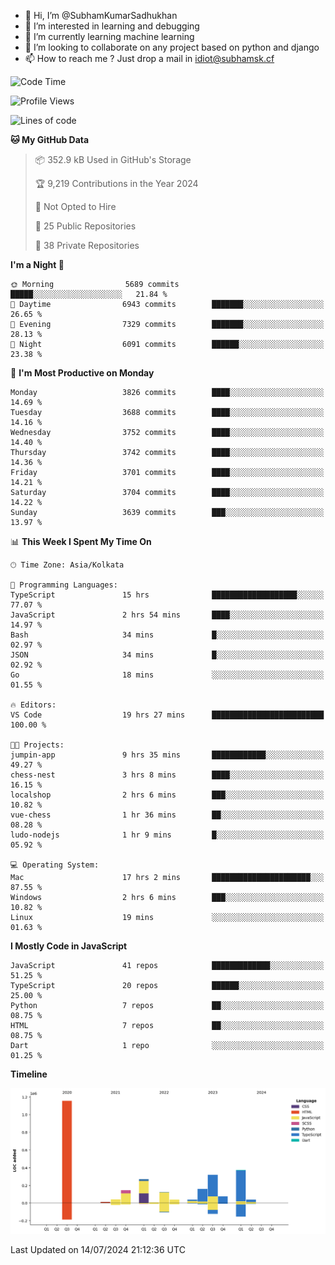 - 👋 Hi, I’m @SubhamKumarSadhukhan
- 👀 I’m interested in learning and debugging
- 🌱 I’m currently learning machine learning
- 💞️ I’m looking to collaborate on any project based on python and django
- 📫 How to reach me ?
      Just drop a mail in idiot@subhamsk.cf

<!---
SubhamKumarSadhukhan/SubhamKumarSadhukhan is a ✨ special ✨ repository because its `README.md` (this file) appears on your GitHub profile.
You can click the Preview link to take a look at your changes.
--->


<!--START_SECTION:waka-->
![Code Time](http://img.shields.io/badge/Code%20Time-2%2C305%20hrs%2050%20mins-blue)

![Profile Views](http://img.shields.io/badge/Profile%20Views-1-blue)

![Lines of code](https://img.shields.io/badge/From%20Hello%20World%20I%27ve%20Written-2.8%20million%20lines%20of%20code-blue)

**🐱 My GitHub Data** 

> 📦 352.9 kB Used in GitHub's Storage 
 > 
> 🏆 9,219 Contributions in the Year 2024
 > 
> 🚫 Not Opted to Hire
 > 
> 📜 25 Public Repositories 
 > 
> 🔑 38 Private Repositories 
 > 
**I'm a Night 🦉** 

```text
🌞 Morning                5689 commits        █████░░░░░░░░░░░░░░░░░░░░   21.84 % 
🌆 Daytime                6943 commits        ███████░░░░░░░░░░░░░░░░░░   26.65 % 
🌃 Evening                7329 commits        ███████░░░░░░░░░░░░░░░░░░   28.13 % 
🌙 Night                  6091 commits        ██████░░░░░░░░░░░░░░░░░░░   23.38 % 
```
📅 **I'm Most Productive on Monday** 

```text
Monday                   3826 commits        ████░░░░░░░░░░░░░░░░░░░░░   14.69 % 
Tuesday                  3688 commits        ████░░░░░░░░░░░░░░░░░░░░░   14.16 % 
Wednesday                3752 commits        ████░░░░░░░░░░░░░░░░░░░░░   14.40 % 
Thursday                 3742 commits        ████░░░░░░░░░░░░░░░░░░░░░   14.36 % 
Friday                   3701 commits        ████░░░░░░░░░░░░░░░░░░░░░   14.21 % 
Saturday                 3704 commits        ████░░░░░░░░░░░░░░░░░░░░░   14.22 % 
Sunday                   3639 commits        ███░░░░░░░░░░░░░░░░░░░░░░   13.97 % 
```


📊 **This Week I Spent My Time On** 

```text
🕑︎ Time Zone: Asia/Kolkata

💬 Programming Languages: 
TypeScript               15 hrs              ███████████████████░░░░░░   77.07 % 
JavaScript               2 hrs 54 mins       ████░░░░░░░░░░░░░░░░░░░░░   14.97 % 
Bash                     34 mins             █░░░░░░░░░░░░░░░░░░░░░░░░   02.97 % 
JSON                     34 mins             █░░░░░░░░░░░░░░░░░░░░░░░░   02.92 % 
Go                       18 mins             ░░░░░░░░░░░░░░░░░░░░░░░░░   01.55 % 

🔥 Editors: 
VS Code                  19 hrs 27 mins      █████████████████████████   100.00 % 

🐱‍💻 Projects: 
jumpin-app               9 hrs 35 mins       ████████████░░░░░░░░░░░░░   49.27 % 
chess-nest               3 hrs 8 mins        ████░░░░░░░░░░░░░░░░░░░░░   16.15 % 
localshop                2 hrs 6 mins        ███░░░░░░░░░░░░░░░░░░░░░░   10.82 % 
vue-chess                1 hr 36 mins        ██░░░░░░░░░░░░░░░░░░░░░░░   08.28 % 
ludo-nodejs              1 hr 9 mins         █░░░░░░░░░░░░░░░░░░░░░░░░   05.92 % 

💻 Operating System: 
Mac                      17 hrs 2 mins       ██████████████████████░░░   87.55 % 
Windows                  2 hrs 6 mins        ███░░░░░░░░░░░░░░░░░░░░░░   10.82 % 
Linux                    19 mins             ░░░░░░░░░░░░░░░░░░░░░░░░░   01.63 % 
```

**I Mostly Code in JavaScript** 

```text
JavaScript               41 repos            █████████████░░░░░░░░░░░░   51.25 % 
TypeScript               20 repos            ██████░░░░░░░░░░░░░░░░░░░   25.00 % 
Python                   7 repos             ██░░░░░░░░░░░░░░░░░░░░░░░   08.75 % 
HTML                     7 repos             ██░░░░░░░░░░░░░░░░░░░░░░░   08.75 % 
Dart                     1 repo              ░░░░░░░░░░░░░░░░░░░░░░░░░   01.25 % 
```



**Timeline**

![Lines of Code chart](https://raw.githubusercontent.com/SubhamKumarSadhukhan/SubhamKumarSadhukhan/main/assets/bar_graph.png)


 Last Updated on 14/07/2024 21:12:36 UTC
<!--END_SECTION:waka-->

